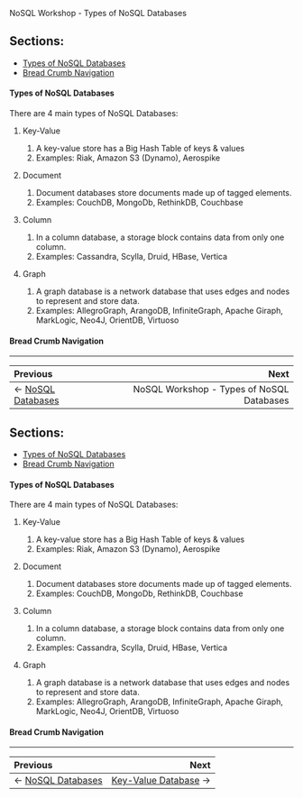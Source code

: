 NoSQL Workshop - Types of NoSQL Databases

## Sections:

* [Types of NoSQL Databases](#types-of-nosql-databases)
* [Bread Crumb Navigation](#bread-crumb-navigation)

#### Types of NoSQL Databases

There are 4 main types of NoSQL Databases:

1. Key-Value
    1. A key-value store has a Big Hash Table of keys & values 
    2. Examples: Riak, Amazon S3 (Dynamo), Aerospike

2. Document
    1. Document databases store documents made up of tagged elements. 
    2. Examples: CouchDB, MongoDb, RethinkDB, Couchbase

3. Column
    1. In a column database, a storage block contains data from only one column.
    2. Examples: Cassandra, Scylla, Druid, HBase, Vertica

4. Graph
    1. A graph database is a network database that uses edges and nodes to represent and store data. 
    2. Examples: AllegroGraph, ArangoDB, InfiniteGraph, Apache Giraph, MarkLogic, Neo4J, OrientDB, Virtuoso


#### Bread Crumb Navigation
_________________________

Previous | Next
:------- | ---:
← [NoSQL Databases](./nosql-databases.md) | NoSQL Workshop - Types of NoSQL Databases

## Sections:

* [Types of NoSQL Databases](#types-of-nosql-databases)
* [Bread Crumb Navigation](#bread-crumb-navigation)

#### Types of NoSQL Databases

There are 4 main types of NoSQL Databases:

1. Key-Value
    1. A key-value store has a Big Hash Table of keys & values 
    2. Examples: Riak, Amazon S3 (Dynamo), Aerospike

2. Document
    1. Document databases store documents made up of tagged elements. 
    2. Examples: CouchDB, MongoDb, RethinkDB, Couchbase

3. Column
    1. In a column database, a storage block contains data from only one column.
    2. Examples: Cassandra, Scylla, Druid, HBase, Vertica

4. Graph
    1. A graph database is a network database that uses edges and nodes to represent and store data. 
    2. Examples: AllegroGraph, ArangoDB, InfiniteGraph, Apache Giraph, MarkLogic, Neo4J, OrientDB, Virtuoso


#### Bread Crumb Navigation
_________________________

Previous | Next
:------- | ---:
← [NoSQL Databases](./nosql-databases.md) | [Key-Value Database](./key-value-database.md) →
